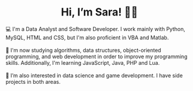 ﻿<h1 style="text-align: center">Hi, I’m Sara! 🧙‍♀️</h1> 

<!-- Add icon library -->
<link rel="stylesheet" type="text/css" href="https://cdn.jsdelivr.net/gh/vaakash/socializer@2f749eb/css/socializer.min.css">
<link rel="stylesheet" href="https://use.fontawesome.com/releases/v5.15.3/css/all.css">


💻 I'm a Data Analyst and Software Developer. I work mainly with Python, MySQL, HTML and CSS, but I'm also proficient in VBA and Matlab.<br><br>
🌱 I'm now studying algorithms, data structures, object-oriented programming, and web development in order to improve my programming skills. Additionally, I'm learning JavaScript, Java, PHP and Lua.<br><br>
👀 I’m also interested in data science and game development. I have side projects in both areas.

<div class="socializer a sr-64px sr-circle sr-opacity sr-icon-white sr-pad"><span class="sr-email"><a href="mailto:?subject=Free%20Social%20Media%20Share%20Buttons%20Generator%20-%20Aakash%20Web&amp;body=%20-%20https%3A%2F%2Fwww.aakashweb.com%2Fapps%2Fsocial-buttons-generator%2F" target="_blank" title="Email"><i class="fa fa-envelope"></i></a></span><span class="sr-linkedin"><a href="https://www.linkedin.com/shareArticle?mini=true&amp;url=https%3A%2F%2Fwww.aakashweb.com%2Fapps%2Fsocial-buttons-generator%2F&amp;title=Free%20Social%20Media%20Share%20Buttons%20Generator%20-%20Aakash%20Web&amp;summary=" target="_blank" title="LinkedIn"><i class="fab fa-linkedin"></i></a></span><span class="sr-discord"><a href="https://discord.com/" target="_blank" title="Discord"><i class="fab fa-discord"></i></a></span></div>


